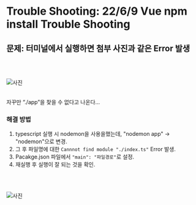 # Trouble Shooting: 22/6/9 Vue npm install Trouble Shooting 

## 문제: 터미널에서 실행하면 첨부 사진과 같은 Error 발생

<br/>
<br/>

![사진](https://github.com/kwak9898/TIL/blob/master/images/%EC%8A%A4%ED%81%AC%EB%A6%B0%EC%83%B7%202022-07-04%20%EC%98%A4%ED%9B%84%203.15.12.png?raw=true)

<br/>
자꾸만 “./app”을 찾을 수 없다고 나온다…

<br/>


### 해결 방법
1. typescript 실행 시 nodemon을 사용을했는데, "nodemon app" -> "nodemon"으로 변경.
2. 그 후 파일명에 대한 ``Cannnot find module "./index.ts"`` Error 발생.
3. Pacakge.json 파일에서 ``"main": "파일경로"``로 설정.
4. 재실행 후 실행이 잘 되는 것을 확인.
<br/>
<br/>

![사진](https://github.com/kwak9898/TIL/blob/master/images/%EC%8A%A4%ED%81%AC%EB%A6%B0%EC%83%B7%202022-07-04%20%EC%98%A4%ED%9B%84%203.19.01.png?raw=true)

<br/>
<br/>